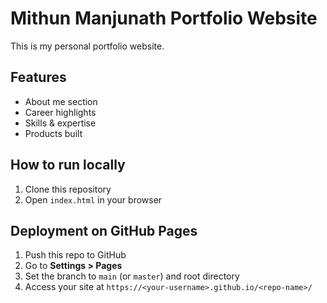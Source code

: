 # Mithun Manjunath Portfolio Website

This is my personal portfolio website.

## Features
- About me section
- Career highlights
- Skills & expertise
- Products built

## How to run locally
1. Clone this repository
2. Open `index.html` in your browser

## Deployment on GitHub Pages
1. Push this repo to GitHub
2. Go to **Settings > Pages**
3. Set the branch to `main` (or `master`) and root directory
4. Access your site at `https://<your-username>.github.io/<repo-name>/`
